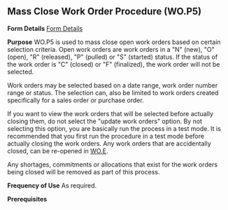 ## Mass Close Work Order Procedure (WO.P5)
<PageHeader />

**Form Details**
[Form Details](../WO-P5-1/README.md)

**Purpose**
WO.P5 is used to mass close open work orders based on certain selection
criteria. Open work orders are work orders in a "N" (new), "O" (open), "R"
(released), "P" (pulled) or "S" (started) status. If the status of the work
order is "C" (closed) or "F" (finalized), the work order will not be selected.

Work orders may be selected based on a date range, work order number range or
status. The selection can, also be limited to work orders created specifically
for a sales order or purchase order.

If you want to view the work orders that will be selected before actually
closing them, do not select the "update work orders" option. By not selecting
this option, you are basically run the process in a test mode. It is
recommended that you first run the procedure in a test mode before actually
closing the work orders. Any work orders that are accidentally closed, can be
re-opened in [WO.E](../WO-E/README.md).

Any shortages, commitments or allocations that exist for the work orders being
closed will be removed as part of this process.

**Frequency of Use**
As required.

**Prerequisites**

<badge text= "Version 8.10.57 " vertical="middle" />

<PageFooter />

